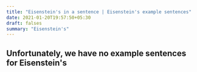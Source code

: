 ```yaml
---
title: "Eisenstein's in a sentence | Eisenstein's example sentences"
date: 2021-01-20T19:57:50+05:30
draft: falses
summary: "Eisenstein's"
---
```

## Unfortunately, we have no example sentences for Eisenstein's                 
